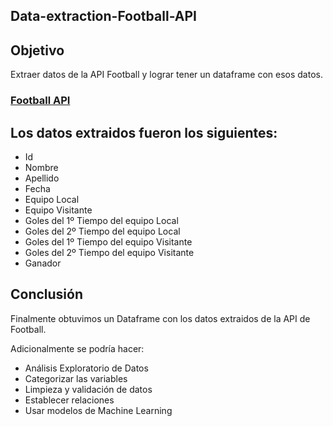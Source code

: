 Data-extraction-Football-API
---
## Objetivo
Extraer datos de la API Football y lograr tener un dataframe con esos datos.

### [Football API](https://www.football-data.org/)



## Los datos extraidos fueron los siguientes:
* Id
* Nombre
* Apellido
* Fecha
* Equipo Local
* Equipo Visitante
* Goles del 1º Tiempo del equipo Local
* Goles del 2º Tiempo del equipo Local
* Goles del 1º Tiempo del equipo Visitante
* Goles del 2º Tiempo del equipo Visitante
* Ganador



## Conclusión
Finalmente obtuvimos un Dataframe con los datos extraidos de la API de Football.

Adicionalmente se podría hacer:

* Análisis Exploratorio de Datos
* Categorizar las variables
* Limpieza y validación de datos
* Establecer relaciones
* Usar modelos de Machine Learning

